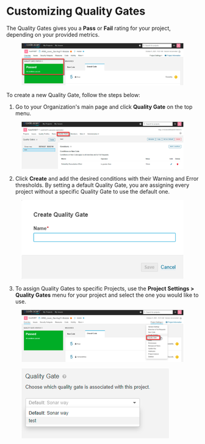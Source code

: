 # Customizing Quality Gates

The Quality Gates gives you a **Pass** or **Fail** rating for your project, depending on your provided metrics.

<figure><img src="../../../.gitbook/assets/image (68) (1) (1) (1) (1) (1).png" alt=""><figcaption></figcaption></figure>

To create a new Quality Gate, follow the steps below:

1. Go to your Organization's main page and click **Quality Gate** on the top menu.

<figure><img src="../../../.gitbook/assets/image (69) (1) (1) (1).png" alt=""><figcaption></figcaption></figure>

2. Click **Create** and add the desired conditions with their Warning and Error thresholds. By setting a default Quality Gate, you are assigning every project without a specific Quality Gate to use the default one.

<figure><img src="../../../.gitbook/assets/image (70) (1) (1) (1).png" alt=""><figcaption></figcaption></figure>

3. To assign Quality Gates to specific Projects, use the **Project Settings > Quality Gates** menu for your project and select the one you would like to use.

<figure><img src="../../../.gitbook/assets/image (72) (1) (1) (1).png" alt=""><figcaption></figcaption></figure>

<figure><img src="../../../.gitbook/assets/image (73) (1) (1) (1).png" alt=""><figcaption></figcaption></figure>
